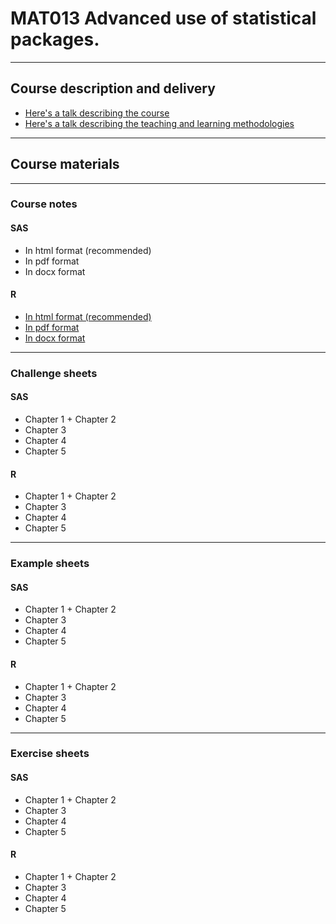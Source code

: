# MAT013 Advanced use of statistical packages.

---

## Course description and delivery

- [Here's a talk describing the course](MAT013_Description.html)
- [Here's a talk describing the teaching and learning methodologies](Learning_Methods.html)

---

## Course materials

---

### Course notes

#### SAS

- In html format (recommended)
- In pdf format
- In docx format

#### R

- [In html format (recommended)](./Course_Notes/R_Notes/MAT013AdvanceduseofstatisticalpackagesR.html)
- [In pdf format](./Course_Notes/R_Notes/MAT013AdvanceduseofstatisticalpackagesR.pdf)
- [In docx format](./Course_Notes/R_Notes/MAT013AdvanceduseofstatisticalpackagesR.docx)

---

### Challenge sheets

#### SAS

- Chapter 1 + Chapter 2
- Chapter 3
- Chapter 4
- Chapter 5

#### R

- Chapter 1 + Chapter 2
- Chapter 3
- Chapter 4
- Chapter 5

---

### Example sheets

#### SAS

- Chapter 1 + Chapter 2
- Chapter 3
- Chapter 4
- Chapter 5

#### R

- Chapter 1 + Chapter 2
- Chapter 3
- Chapter 4
- Chapter 5

---

### Exercise sheets

#### SAS

- Chapter 1 + Chapter 2
- Chapter 3
- Chapter 4
- Chapter 5

#### R

- Chapter 1 + Chapter 2
- Chapter 3
- Chapter 4
- Chapter 5
